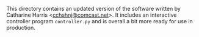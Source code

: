 This directory contains an updated version of the software written by Catharine Harris <<cchshnj@comcast.net>>. It includes an interactive controller program `controller.py` and is overall a bit more ready for use in production.
